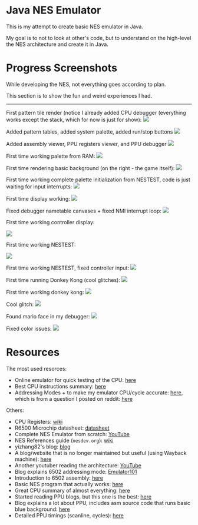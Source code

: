 # Java NES Emulator

This is my attempt to create basic NES emulator in Java.

My goal is to not to look at other's code, but to understand on the high-level the NES architecture and create it in Java.

# Progress Screenshots

While developing the NES, not everything goes according to plan.

This section is to show the fun and weird experiences I had.

----------------

First pattern tile render (notice I already added CPU debugger (everything works except the stack, which for now is just for show):
![](README-resources/Screenshot2023-05-10%20031001.png)

Added pattern tables, added system palette, added run/stop buttons
![](README-resources/Screenshot2023-05-12%20203615.png)

Added assembly viewer, PPU registers viewer, and PPU debugger
![](README-resources/Screenshot2023-05-26%20173426.png)

First time working palette from RAM:
![](README-resources/Screenshot%202023-07-04%20175232.png)

First time rendering basic background (on the right - the game itself):
![](README-resources/Screenshot%202023-07-04%20234402.png)

First time working complete palette initialization from NESTEST, code is just waiting for input interrupts:
![](README-resources/Screenshot%202023-07-05%20014713.png)

First time display working:
![](README-resources/Screenshot%202023-07-12%20192227.png)

Fixed debugger nametable canvases + fixed NMI interrupt loop:
![](README-resources/Screenshot%202023-07-27%20192342.png)

First time working controller display:

![](README-resources/Screenshot%202023-07-27%20232945.png)

First time working NESTEST:

![](README-resources/Screenshot%202023-07-28%20000909.png)

First time working NESTEST, fixed controller input:
![](README-resources/Animation.gif)

First time running Donkey Kong (cool glitches):
![](README-resources/Animation2.gif)

First time working donkey kong:
![](README-resources/Animation4.gif)

Cool glitch:
![](README-resources/02440f42-e308-4590-9180-ed8955d7d203.jpg)

Found mario face in my debugger:
![](README-resources/8fe822e2-60fd-44a2-8037-b1576888a490.jpg)

Fixed color issues:
![](README-resources/Screenshot%202023-07-29%20012454.png)


# Resources

The most used resorces:

- Online emulator for quick testing of the CPU: [here](https://skilldrick.github.io/easy6502/#first-program)
- Best CPU instructions summary: [here](https://www.masswerk.at/6502/6502_instruction_set.html)
- Addressing Modes + to make my emulator CPU/cycle accurate: [here](https://www.nesdev.org/6502_cpu.txt), 
which is from a question I posted on reddit: [here](https://www.reddit.com/r/EmuDev/comments/13vyfug/nes_test_lda_i_think_the_test_rom_is_wrong/)

Others:

- CPU Registers: [wiki](https://en.wikipedia.org/wiki/MOS_Technology_6502#Registers)
- R6500 Microchip datasheet: [datasheet](https://datasheetspdf.com/pdf-file/527507/Rockwell/R6502/1)
- Complete NES Emulator from scratch: [YouTube](https://www.youtube.com/watch?v=F8kx56OZQhg)
- NES References guide (`nesdev.org`): [wiki](https://www.nesdev.org/wiki/NES_reference_guide)
- yizhang82's blog: [blog](https://yizhang82.dev/nes-emu-overview)
- A blog/website that is no longer maintained but useful (using Wayback machine): [here](https://web.archive.org/web/20210909190432/http://www.obelisk.me.uk/6502/)
- Another youtuber reading the architecture: [YouTube](https://www.youtube.com/watch?v=qJgsuQoy9bc)
- Blog explains 6502 addressing mode: [Emulator101](http://www.emulator101.com/6502-addressing-modes.html#:~:text=The%206502%20has%20the%20ability,to%20the%20address%20being%20accessed.&text=This%20addressing%20mode%20makes%20the,register%20to%20an%20absolute%20address.)
- Introduction to 6502 assembly: [here](https://famicom.party/book/05-6502assembly/)
- Basic NES program that actually works: [here](https://famicom.party/book/03-gettingstarted/)
- Great CPU summary of almost everything: [here](https://www.nesdev.org/6502_cpu.txt)
- Started reading PPU blogs, but this one is the best: [here](https://www.youtube.com/watch?v=-THeUXqR3zY)
- Blog explains a lot about PPU, includes asm source code that runs basic blue background: [here](https://taywee.github.io/NerdyNights/nerdynights/asmfirstapp.html)
- Detailed PPU timings (scanline, cycles): [here](https://www.nesdev.org/w/images/default/4/4f/Ppu.svg)
